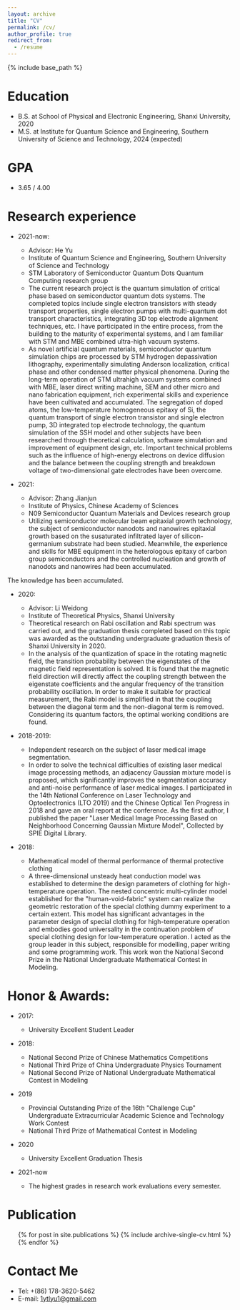 ```yaml
---
layout: archive
title: "CV"
permalink: /cv/
author_profile: true
redirect_from:
  - /resume
---
```


{% include base_path %}

Education
======
* B.S. at School of Physical and Electronic Engineering, Shanxi University, 2020
* M.S. at Institute for Quantum Science and Engineering, Southern University of Science and Technology, 2024 (expected)

GPA
======
* 3.65 / 4.00

Research experience
======
* 2021-now: 
  * Advisor: He Yu
  * Institute of Quantum Science and Engineering, Southern University of Science and Technology
  * STM Laboratory of Semiconductor Quantum Dots Quantum Computing research group
  * The current research project is the quantum simulation of critical phase based on semiconductor quantum dots systems. The completed topics include single electron transistors with steady transport properties, single electron pumps with multi-quantum dot transport characteristics, integrating 3D top electrode alignment techniques, etc. I have participated in the entire process, from the building to the maturity of experimental systems, and I am familiar with STM and MBE combined ultra-high vacuum systems.
  * As novel artificial quantum materials, semiconductor quantum simulation chips are processed by STM hydrogen depassivation lithography, experimentally simulating Anderson localization, critical phase and other condensed matter physical phenomena. During the long-term operation of STM ultrahigh vacuum systems combined with MBE, laser direct writing machine, SEM and other micro and nano fabrication equipment, rich experimental skills and experience have been cultivated and accumulated. The segregation of doped atoms, the low-temperature homogeneous epitaxy of Si, the quantum transport of single electron transistor and single electron pump, 3D integrated top electrode technology, the quantum simulation of the SSH model and other subjects have been researched through theoretical calculation, software simulation and improvement of equipment design, etc. Important technical problems such as the influence of high-energy electrons on device diffusion and the balance between the coupling strength and breakdown voltage of two-dimensional gate electrodes have been overcome.

* 2021: 
  * Advisor: Zhang Jianjun
  * Institute of Physics, Chinese Academy of Sciences
  * N09 Semiconductor Quantum Materials and Devices research group
  * Utilizing semiconductor molecular beam epitaxial growth technology, the subject of semiconductor nanodots and nanowires epitaxial growth based on the susaturated infiltrated layer of silicon-germanium substrate had been studied. Meanwhile, the experience and skills for MBE equipment in the heterologous epitaxy of carbon group semiconductors and the controlled nucleation and growth of nanodots and nanowires had been accumulated.

The knowledge has been accumulated.
 
* 2020:
  * Advisor: Li Weidong
  * Institute of Theoretical Physics, Shanxi University
  * Theoretical research on Rabi oscillation and Rabi spectrum was carried out, and the graduation thesis completed based on this topic was awarded as the outstanding undergraduate graduation thesis of Shanxi University in 2020.
  * In the analysis of the quantization of space in the rotating magnetic field, the transition probability between the eigenstates of the magnetic field representation is solved. It is found that the magnetic field direction will directly affect the coupling strength between the eigenstate coefficients and the angular frequency of the transition probability oscillation. In order to make it suitable for practical measurement, the Rabi model is simplified in that the coupling between the diagonal term and the non-diagonal term is removed. Considering its quantum factors, the optimal working conditions are found. 

* 2018-2019:
  * Independent research on the subject of laser medical image segmentation.
  * In order to solve the technical difficulties of existing laser medical image processing methods, an adjacency Gaussian mixture model is proposed, which significantly improves the segmentation accuracy and anti-noise performance of laser medical images. I participated in the 14th National Conference on Laser Technology and Optoelectronics (LTO 2019) and the Chinese Optical Ten Progress in 2018 and gave an oral report at the conference. As the first author, I published the paper "Laser Medical Image Processing Based on Neighborhood Concerning Gaussian Mixture Model", Collected by SPIE Digital Library.


* 2018:
  * Mathematical model of thermal performance of thermal protective clothing
  * A three-dimensional unsteady heat conduction model was established to determine the design parameters of clothing for high-temperature operation. The nested concentric multi-cylinder model established for the "human-void-fabric" system can realize the geometric restoration of the special clothing dummy experiment to a certain extent. This model has significant advantages in the parameter design of special clothing for high-temperature operation and embodies good universality in the continuation problem of special clothing design for low-temperature operation. I acted as the group leader in this subject, responsible for modelling, paper writing and some programming work. This work won the National Second Prize in the National Undergraduate Mathematical Contest in Modeling.
  

Honor & Awards:
======
* 2017:
  * University Excellent Student Leader
   
* 2018:
  * National Second Prize of Chinese Mathematics Competitions 
  * National Third Prize of China Undergraduate Physics Tournament 
  * National Second Prize of National Undergraduate Mathematical Contest in Modeling
    
* 2019
  * Provincial Outstanding Prize of the 16th "Challenge Cup" Undergraduate Extracurricular Academic Science and Technology Work Contest
  * National Third Prize of Mathematical Contest in Modeling
    
* 2020
  * University Excellent Graduation Thesis
    
* 2021-now
  * The highest grades in research work evaluations every semester.
    
Publication
======
  <ul>{% for post in site.publications %}
    {% include archive-single-cv.html %}
  {% endfor %}</ul>
  
Contact Me
======
* Tel: +(86) 178-3620-5462 
* E-mail: 1ytlyu1@gmail.com
